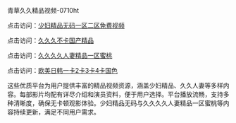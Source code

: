 青草久久精品视频-0710ht

点击访问：<a href="https://heiliaozj3tjd.pages.dev">少妇精品无码一区二区免费视频</a>

点击访问：<a href="https://heiliaoxqkkct.pages.dev">久久久不卡国产精品</a>

点击访问：<a href="https://heiliaoga6s9v.pages.dev">久久久久人妻精品一区蜜桃</a>

点击访问：<a href="https://heiliaoxwd5i8.pages.dev">欧美日韩一卡2卡3卡4卡国色</a>

这些优质平台为用户提供丰富的精品视频资源，涵盖少妇精品、久久人妻等多样内容。每部影片均配有详尽介绍和演员资料，便于用户选择。平台播放流畅，支持多种清晰度，确保无卡顿观影体验。少妇精品无码与久久久久人妻精品一区蜜桃等内容持续更新，满足不同用户需求。

<span style="display:none;">[Canonical link](）</span>
